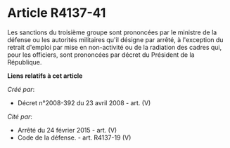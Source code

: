 # Article R4137-41

Les sanctions du troisième groupe sont prononcées par le ministre de la défense ou les autorités militaires qu'il désigne par
arrêté, à l'exception du retrait d'emploi par mise en non-activité ou de la radiation des cadres qui, pour les officiers,
sont prononcées par décret du Président de la République.

**Liens relatifs à cet article**

_Créé par_:

  - Décret n°2008-392 du 23 avril 2008 - art. (V)

_Cité par_:

  - Arrêté du 24 février 2015 - art. (V)
  - Code de la défense. - art. R4137-19 (V)

